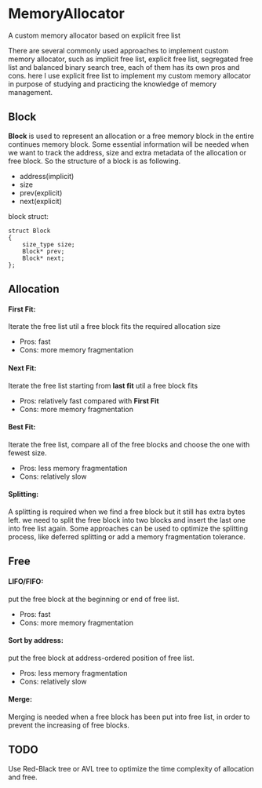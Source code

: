 # MemoryAllocator

A custom memory allocator based on explicit free list

There are several commonly used approaches to implement custom memory allocator, such as implicit free list, explicit free list, segregated free list and balanced binary search tree, each of them has its own pros and cons. here I use explicit free list to implement my custom memory allocator in purpose of studying and practicing the knowledge of memory management.



## Block
**Block** is used to represent an allocation or a free memory block in the entire continues memory block. Some essential information will be needed when we want to track the address, size and extra metadata of the allocation or free block. So the structure of a block is as following.

- address(implicit)
- size
- prev(explicit)
- next(explicit)

block struct:

    struct Block
    {
    	size_type size;
    	Block* prev;
    	Block* next;
    };

## Allocation

#### First Fit: 

Iterate the free list util a free block fits the required allocation size

- Pros: fast
- Cons: more memory fragmentation



#### Next Fit: 

Iterate the free list starting from **last fit** util a free block fits

- Pros: relatively fast compared with **First Fit**
- Cons: more memory fragmentation

#### Best Fit: 

Iterate the free list, compare all of the free blocks and choose the one with fewest size.

- Pros: less memory fragmentation
- Cons: relatively slow


#### Splitting:
A splitting is required when we find a free block but it still has extra bytes left. we need to split the free block into two blocks and insert the last one into free list again. Some approaches can be used to optimize the splitting process, like deferred splitting or add a memory fragmentation tolerance.

## Free

#### LIFO/FIFO:
put the free block at the beginning or end of free list.

- Pros: fast
- Cons: more memory fragmentation

#### Sort by address:
put the free block at address-ordered position of free list.

- Pros: less memory fragmentation
- Cons: relatively slow

#### Merge:

Merging is needed when a free block has been put into free list, in order to prevent the increasing of free blocks.

## TODO

Use Red-Black tree or AVL tree to optimize the time complexity of allocation and free.
